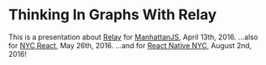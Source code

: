# Thinking In Graphs With Relay
This is a presentation about [Relay](https://github.com/facebook/relay) for [ManhattanJS](http://manhattanjs.com), April 13th, 2016.
...also for [NYC React](http://www.meetup.com/NYC-Javascript-React-Group/), May 26th, 2016.
...and for [React Native NYC](http://www.meetup.com/React-Native-NYC/), August 2nd, 2016!
